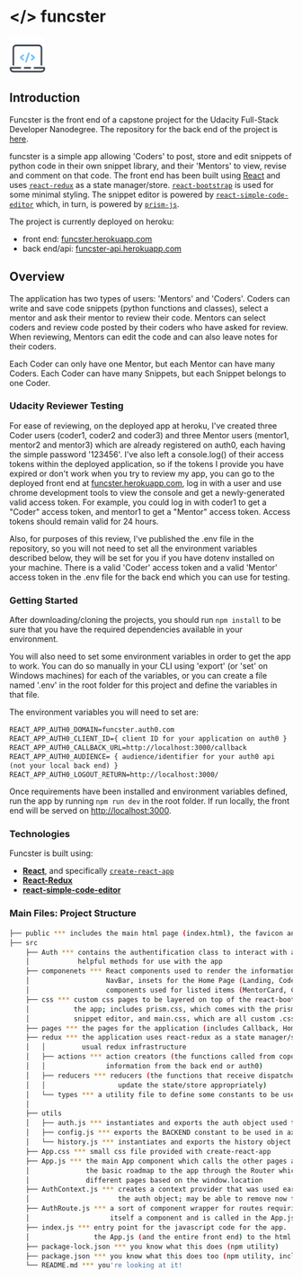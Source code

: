# </> funcster

![funcster logo](logo.png)

## Introduction

Funcster is the front end of a capstone project for the Udacity Full-Stack Developer Nanodegree. The repository for the back end of the project is [here](https://github.com/kenmaready/funcster-api).

funcster is a simple app allowing 'Coders' to post, store and edit snippets of python code in their own snippet library, and their 'Mentors' to view, revise and comment on that code. The front end has been built using [React](https://reactjs.org/) and uses [`react-redux`](https://react-redux.js.org/) as a state manager/store. [`react-bootstrap`](https://react-bootstrap.github.io/) is used for some minimal styling. The snippet editor is powered by [`react-simple-code-editor`](https://www.npmjs.com/package/react-simple-code-editor) which, in turn, is powered by [`prism-js`](https://prismjs.com/).

The project is currently deployed on heroku:

-   front end: [funcster.herokuapp.com](https://funcster.herokuapp.com/)
-   back end/api: [funcster-api.herokuapp.com](https://funcster-api.herokuapp.com/)

## Overview

The application has two types of users: 'Mentors' and 'Coders'. Coders can write and save code snippets (python functions and classes), select a mentor and ask their mentor to review their code. Mentors can select coders and review code posted by their coders who have asked for review. When reviewing, Mentors can edit the code and can also leave notes for their coders.

Each Coder can only have one Mentor, but each Mentor can have many Coders. Each Coder can have many Snippets, but each Snippet belongs to one Coder.

### Udacity Reviewer Testing

For ease of reviewing, on the deployed app at heroku, I've created three Coder users (coder1, coder2 and coder3) and three Mentor users (mentor1, mentor2 and mentor3) which are already registered on auth0, each having the simple password '123456'. I've also left a console.log() of their access tokens within the deployed application, so if the tokens I provide you have expired or don't work when you try to review my app, you can go to the deployed front end at [funcster.herokuapp.com](https://funcster.herokuapp.com/), log in with a user and use chrome development tools to view the console and get a newly-generated valid access token. For example, you could log in with coder1 to get a "Coder" access token, and mentor1 to get a "Mentor" access token. Access tokens should remain valid for 24 hours.

Also, for purposes of this review, I've published the .env file in the repository, so you will not need to set all the environment variables described below, they will be set for you if you have dotenv installed on your machine. There is a valid 'Coder' access token and a valid 'Mentor' access token in the .env file for the back end which you can use for testing.

### Getting Started

After downloading/cloning the projects, you should run `npm install` to be sure that you have the required dependencies available in your environment.

You will also need to set some environment variables in order to get the app to work. You can do so manually in your CLI using 'export' (or 'set' on Windows machines) for each of the variables, or you can create a file named '.env' in the root folder for this project and define the variables in that file.

The environment variables you will need to set are:

```
REACT_APP_AUTH0_DOMAIN=funcster.auth0.com
REACT_APP_AUTH0_CLIENT_ID={ client ID for your application on auth0 }
REACT_APP_AUTH0_CALLBACK_URL=http://localhost:3000/callback
REACT_APP_AUTH0_AUDIENCE= { audience/identifier for your auth0 api (not your local back end) }
REACT_APP_AUTH0_LOGOUT_RETURN=http://localhost:3000/

```

Once requirements have been installed and environment variables defined, run the app by running `npm run dev` in the root folder. If run locally, the front end will be served on [http://localhost:3000](http://localhost:3000/).

### Technologies

Funcster is built using:

-   [**React**](https://reactjs.org/), and specifically [`create-react-app`](https://create-react-app.dev/)
-   [**React-Redux**](https://react-redux.js.org/)
-   [**react-simple-code-editor**](https://www.npmjs.com/package/react-simple-code-editor)

### Main Files: Project Structure

```sh
├── public *** includes the main html page (index.html), the favicon and some other minor files
├── src
    ├── Auth *** contains the authentification class to interact with auth0, with some additional
    │            helpful methods for use with the app
    ├── componenets *** React components used to render the information on pages (includes the
    │                   NavBar, insets for the Home Page (Landing, CoderHome, MentorHome), 'Card'
    │                   components used for listed items (MentorCard, CoderCard, SnippetCard), etc.)
    ├── css *** custom css pages to be layered on top of the react-bootstrap used as the main css for
    │           the app; includes prism.css, which comes with the prismjs module, used to render the
    │           snippet editor, and main.css, which are all custom .css styles
    ├── pages *** the pages for the application (includes Callback, Home, Signup and SnippetEditor)
    ├── redux *** the application uses react-redux as a state manager/store. This folder contains the
    │   │         usual redux infrastructure
    │   ├── actions *** action creators (the functions called from coponents to change state and retrieve
    │   │               information from the back end or auth0)
    │   ├── reducers *** reducers (the functions that receive dispatches from the action creators and
    │   │                  update the state/store appropriately)
    │   └── types *** a utility file to define some constants to be used action creators and reducers
    │
    ├── utils
    │   ├── auth.js *** instantiates and exports the auth object used throughout the app
    │   ├── config.js *** exports the BACKEND constant to be used in axios calls throughout the app
    │   └── history.js *** instantiates and exports the history object used throughout the app
    ├── App.css *** small css file provided with create-react-app
    ├── App.js *** the main App component which calls the other pages and components; this file includes
    │              the basic roadmap to the app through the Router which directs the app to render
    │              different pages based on the window.location
    ├── AuthContext.js *** creates a context provider that was used early on to allow components to use
    │                      the auth object; may be able to remove now that redux has been implemented
    ├── AuthRoute.js *** a sort of component wrapper for routes requiring authentification; Authroute is
    │                    itself a component and is called in the App.js file for certain routes
    ├── index.js *** entry point for the javascript code for the app.  Sets up the redux store and provides
    │                the App.js (and the entire front end) to the html page
    ├── package-lock.json *** you know what this does (npm utility)
    ├── package.json *** you know what this does too (npm utility, includes dependencies and useful scripts to be run using npm from command line)
    └── README.md *** you're looking at it!
```
